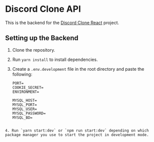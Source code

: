 # Discord Clone API

This is the backend for the [Discord Clone React](https://github.com/RamezTaher/Discord-2.0-Front) project.

## Setting up the Backend

1. Clone the repository.
2. Run `yarn install` to install dependencies.
3. Create a `.env.development` file in the root directory and paste the following:

   ```
   PORT=
   COOKIE_SECRET=
   ENVIRONMENT=

   MYSQL_HOST=
   MYSQL_PORT=
   MYSQL_USER=
   MYSQL_PASSWORD=
   MYSQL_BD=

   ```

```

4. Run `yarn start:dev` or `npm run start:dev` depending on which package manager you use to start the project in development mode.
```

